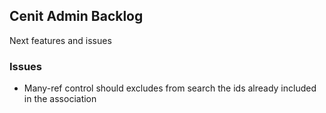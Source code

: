 
## Cenit Admin Backlog

Next features and issues

### Issues

- Many-ref control should excludes from search the ids already included in the association
